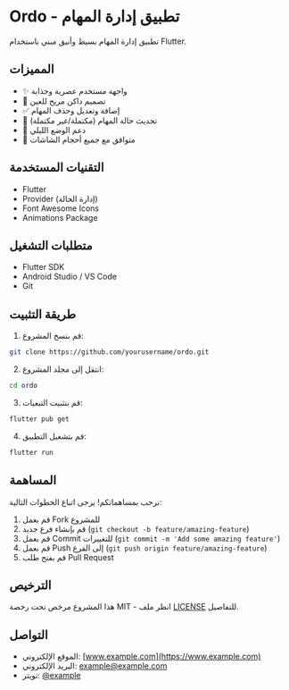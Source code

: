 # Ordo - تطبيق إدارة المهام

تطبيق إدارة المهام بسيط وأنيق مبني باستخدام Flutter.

## المميزات

- ✨ واجهة مستخدم عصرية وجذابة
- 🎨 تصميم داكن مريح للعين
- ✅ إضافة وتعديل وحذف المهام
- 🔄 تحديث حالة المهام (مكتملة/غير مكتملة)
- 🌙 دعم الوضع الليلي
- 📱 متوافق مع جميع أحجام الشاشات

## التقنيات المستخدمة

- Flutter
- Provider (إدارة الحالة)
- Font Awesome Icons
- Animations Package

## متطلبات التشغيل

- Flutter SDK
- Android Studio / VS Code
- Git

## طريقة التثبيت

1. قم بنسخ المشروع:
```bash
git clone https://github.com/yourusername/ordo.git
```

2. انتقل إلى مجلد المشروع:
```bash
cd ordo
```

3. قم بتثبيت التبعيات:
```bash
flutter pub get
```

4. قم بتشغيل التطبيق:
```bash
flutter run
```

## المساهمة

نرحب بمساهماتكم! يرجى اتباع الخطوات التالية:

1. قم بعمل Fork للمشروع
2. قم بإنشاء فرع جديد (`git checkout -b feature/amazing-feature`)
3. قم بعمل Commit للتغييرات (`git commit -m 'Add some amazing feature'`)
4. قم بعمل Push إلى الفرع (`git push origin feature/amazing-feature`)
5. قم بفتح طلب Pull Request

## الترخيص

هذا المشروع مرخص تحت رخصة MIT - انظر ملف [LICENSE](LICENSE) للتفاصيل.

## التواصل

- الموقع الإلكتروني: [www.example.com](https://www.example.com)
- البريد الإلكتروني: example@example.com
- تويتر: [@example](https://twitter.com/example)
